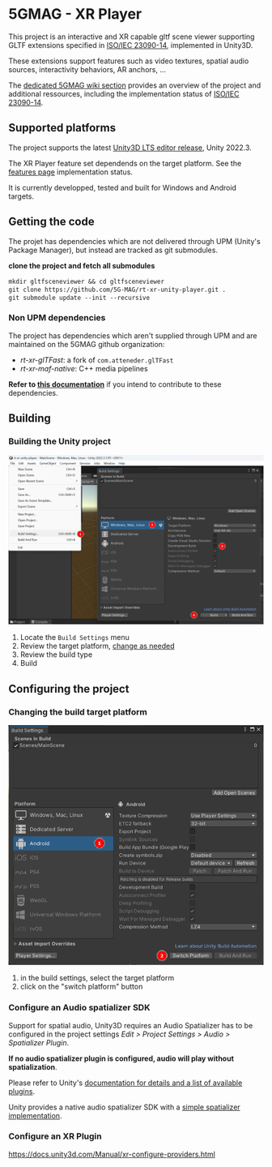 # 5GMAG - XR Player

This project is an interactive and XR capable gltf scene viewer supporting GLTF extensions specified in [ISO/IEC 23090-14](https://www.iso.org/standard/86439.html), implemented in Unity3D.

These extensions support features such as video textures, spatial audio sources, interactivity behaviors, AR anchors, ...

The [dedicated 5GMAG wiki section](https://5g-mag.github.io/Getting-Started/pages/xr-media-integration-in-5g/) provides an overview of the project and additional ressources, including the implementation status of [ISO/IEC 23090-14](https://www.iso.org/standard/86439.html).

## Supported platforms

The project supports the latest [Unity3D LTS editor release](https://unity.com/releases/editor/qa/lts-releases), Unity 2022.3.

The XR Player feature set dependends on the target platform. See the [features page](https://5g-mag.github.io/Getting-Started/pages/xr-media-integration-in-5g/features) implementation status.

It is currently developped, tested and built for Windows and Android targets.

## Getting the code

The projet has dependencies which are not delivered through UPM (Unity's Package Manager), but instead are tracked as git submodules.

**clone the project and fetch all submodules**
```
mkdir gltfsceneviewer && cd gltfsceneviewer
git clone https://github.com/5G-MAG/rt-xr-unity-player.git .
git submodule update --init --recursive
```

### Non UPM dependencies

The project has dependencies which aren't supplied through UPM and are maintained on the 5GMAG github organization:

- *rt-xr-glTFast*: a fork of `com.atteneder.glTFast` 
- *rt-xr-maf-native*: C++ media pipelines

**Refer to [this documentation](docs/rt-xr-dependencies)** if you intend to contribute to these dependencies.



## Building

### Building the Unity project

![Build the Unity project](docs/images/unity-build-player.png)
1. Locate the `Build Settings` menu
2. Review the target platform, [change as needed](#changing-the-build-target-platform)
3. Review the build type
4. Build

## Configuring the project

### Changing the build target platform

![Build target configuration](docs/images/unity-build-change-target.png)
1. in the build settings, select the target platform
2. click on the "switch platform" button


### Configure an Audio spatializer SDK

Support for spatial audio, Unity3D requires an Audio Spatializer has to be configured in the project settings *Edit > Project Settings > Audio > Spatializer Plugin*.

**If no audio spatializer plugin is configured, audio will play without spatialization**.

Please refer to Unity's [documentation for details and a list of available plugins](https://docs.unity3d.com/Manual/VRAudioSpatializer.html). 

Unity provides a native audio spatializer SDK with a [simple spatializer implementation](https://docs.unity3d.com/Manual/AudioSpatializerSDK.html).


### Configure an XR Plugin 

https://docs.unity3d.com/Manual/xr-configure-providers.html
